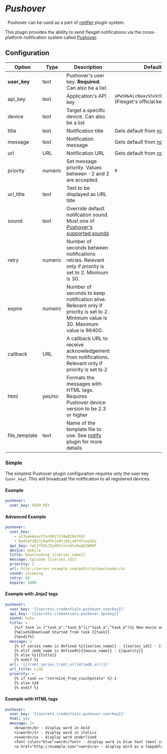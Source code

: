 # *Pushover*
<div class="alert alert-success" role="info">
  
  <span class="glyphicon glyphicon glyphicon-cog"></span>
  &nbsp; Pushover can be used as a part of [notifier](/Plugins/Notifiers) plugin system.
</div>



This plugin provides the ability to send flexget notifications via the cross-platform notification system called [Pushover](https://pushover.net/apps/clone/Flexget).

## Configuration

| Option |Type|  Description | Default |
| --- | ---| --- |---|
| **user_key**| text| Pushover's user key. **Required.** Can also be a list.
| api_key| text| Application's API key| `aPwSHwkLcNaavShxktBpgJH4bRWc3m` (Flexget's official key)|
|device|text|Target a specific device. Can also be a list|
|title|text|Notification title|Gets default from [notify](/Plugins/Notifiers/notify) plugin|
|message|text| Notification message| Gets default from [notify](/Plugins/Notifiers/notify) plugin
|url|URL|Notification URL | Gets default from [notify](/Plugins/Notifiers/notify) plugin
|priority|numeric| Set message priority. Values between -2 and 2 are accepted.| `0`|
|url_title|text|Text to be displayed as URL title 
|sound|text|Override default notifcation sound. Must one of [Pushover's supported sounds](https://pushover.net/api#sounds)
|retry|numeric|Number of seconds between notifications retries. Relevant only if priority is set to 2. Minimum is 30.
|expire|numeirc|Number of seconds to keep notification alive. Relevant only if priority is set to 2. Minimum value is 30. Maximum value is 86400.
|callback|URL|A callback URL to receive acknowledgement from notifications. Relevant only if priority is set to 2
|html|yes/no|Formats the messages with HTML tags. Requires Pushover device version to be 2.3 or higher
| file_template | text|Name of the template file to use. See [notify](/Plugins/Notifiers/notify) plugin for more details| 

### Simple
The simplest Pushover plugin configuration requires only the user key (`user_key`) .This will broadcast the notification to all registered devices.

#### Example
```yaml
pushover:
  user_key: USER_KEY
```

#### Advanced Example
```yaml
pushover:
  user_key: 
    - o23ywmAaaxTYxn00jY2JAwQ2EeYXGt    
    - 0ydnaF3023jKadfkja9fjdkjaXfdfsaySGa
  api_key: nqC2fSOLCEyHHJcnusQtw4wqG2WbWf
  device: mobile
  title: Downloading {{series_name}}
  message: Episode {{series_id}}
  priority: 2
  url: http://server.example.com/path/to/downloader/ui
  sound: incoming
  retry: 60
  expire: 1000
```

#### Example with Jinja2 tags
```yaml
pushover:
  user_key: '{{secrets.credentials.pushover.userkey}}'
  api_key: '{{secrets.credentials.pushover.apikey}}'
  sound: bike
  title: >
    {%if task in ["task_a","task_b"](/"task_a","task_b")%} New movie added to queue
    {%else%}Download Started from task {{task}}
    {%endif%}
  message: >
    {% if series_name is defined %}{{series_name}} - {{series_id}} - {{trakt_ep_name}} - {{quality|d('')}}
    {% elif imdb_name is defined%}{{movie_name}} - {{quality}}
    {% else %}{{title}}
    {% endif %}
  url: '{{trakt_series_trakt_url|d(imdb_url)}}'
  url_title: Link
  priority: >
    {% if task == "retreive_from_couchpotato" %}-1
    {% else %}0
    {% endif %}
```
#### Example with HTML tags
```yaml
pushover:
  user_key: '{{secrets.credentials.pushover.userkey}}'
  html: yes
  message: |+
    <b>word</b> - display word in bold
    <i>word</i> - display word in italics
    <u>word</u> - display word underlined
    <font color="blue">word</font> - display word in blue text (most colors and   hex codes permitted)
    <a href="http://example.com/">word</a> - display word as a tappable link to http://example.com/
```